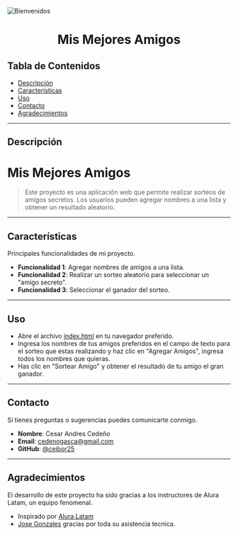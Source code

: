 ![Bienvenidos](https://github.com/user-attachments/assets/ab8fdfa9-3f06-4fb3-a05e-2142cee4a4a7)
<h1 align="center"> Mis Mejores Amigos </h1>

## Tabla de Contenidos

- [Descripción](#descripción)
- [Características](#características)
- [Uso](#uso)
- [Contacto](#Contacto)
- [Agradecimientos](#Agradecimientos)

---

## Descripción

# Mis Mejores Amigos

> Este proyecto es una aplicación web que permite realizar sorteos de amigos secretos. Los usuarios pueden agregar nombres a una lista y obtener un resultado aleatorio.

---

## Características

Principales funcionalidades de mi proyecto.

- **Funcionalidad 1**: Agregar nombres de amigos a una lista.
- **Funcionalidad 2**: Realizar un sorteo aleatorio para seleccionar un "amigo secreto".
- **Funcionalidad 3**: Seleccionar el ganador del sorteo.

---

## Uso

- Abre el archivo [index.html](#index.html) en tu navegador preferido.
- Ingresa los nombres de tus amigos preferidos en el campo de texto para el sorteo que estas realizando y haz clic en "Agregar Amigos", ingresa todos los nombres que quieras.
- Has clic en "Sortear Amigo" y obtener el resultado de tu amigo el gran ganador.

---

## Contacto

Si tienes preguntas o sugerencias puedes comunicarte conmigo.

- **Nombre**: Cesar Andres Cedeño
- **Email**:  cedenogasca@gmail.com
- **GitHub**: [@ceibor25](https://github.com/ceibor25)

---

## Agradecimientos

El desarrollo de este proyecto ha sido gracias a los instructores de Alura Latam, un equipo fenomenal.

- Inspirado por [Alura Latam](https://www.aluracursos.com/)
- [Jose Gonzales](https://www.linkedin.com/in/desenvolvedor-jose/) gracias por toda su asistencia tecnica.


